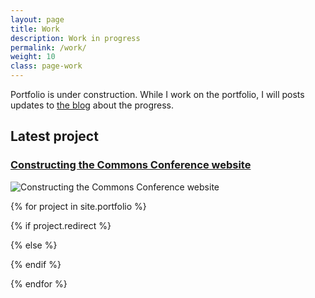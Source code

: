 ```yaml
---
layout: page
title: Work
description: Work in progress
permalink: /work/
weight: 10
class: page-work
---
```



Portfolio is under construction. While I work on the portfolio, I will posts updates to <a href="/blog/">the blog</a> about the progress.

<h2>Latest project</h2>

<h3><a href="http://constructingthecommons.com/">Constructing the Commons Conference website</a></h3>
<picture>
  <!-- wide crop -->
  <source
    media="(min-width: 600px)"
    srcset="http://res.cloudinary.com/kiux/image/upload/c_fill,q_873,w_1440,bo_1px_solid_black/constructing-the-commons-01_bacwkf.png 600w,
            http://res.cloudinary.com/kiux/image/upload/c_fill,q_873,w_1440,bo_1px_solid_black/constructing-the-commons-01_bacwkf.png 1200w"
    sizes="100vw" />
  <!-- standard crop -->
  <img
    srcset="http://res.cloudinary.com/kiux/image/upload/f_auto,q_243,w_400/constructing-the-commons-01_bacwkf.png 400w,
            http://res.cloudinary.com/kiux/image/upload/f_auto,q_485,w_800/constructing-the-commons-01_bacwkf.png 800w"
    src="http://res.cloudinary.com/kiux/image/upload/f_auto,q_243,w_400/constructing-the-commons-01_bacwkf.png"
    alt="Constructing the Commons Conference website"
    sizes="100vw" />
</picture>


{% for project in site.portfolio %}

{% if project.redirect %}
<!-- <div class="project">
    <div class="thumbnail">
        <a href="{{ project.redirect }}" target="_blank">
        {% if project.img %}
        <img class="thumbnail" src="{{ project.img }}"/>
        {% else %}
        <div class="thumbnail blankbox"></div>
        {% endif %}
        <span>
            <h1>{{ project.title }}</h1>
            <br/>
            <p>{{ project.description }}</p>
        </span>
        </a>
    </div>
</div> -->
{% else %}

<!-- <div class="project ">
    <div class="thumbnail">
        <a href="{{ site.baseurl }}{{ project.id }}">
        {% if project.img %}
        <img class="thumbnail" src="{{ project.img }}"/>
        {% else %}
        <div class="thumbnail blankbox"></div>
        {% endif %}
        <span>
            <h1>{{ project.title }}</h1>
            <br/>
            <p>{{ project.description }}</p>
        </span>
        </a>
    </div>
</div> -->

{% endif %}

{% endfor %}

